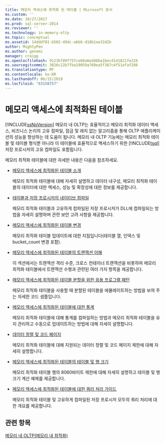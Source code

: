 ```yaml
---
title: 메모리 액세스에 최적화 된 테이블 | Microsoft 문서
ms.custom: ''
ms.date: 10/27/2017
ms.prod: sql-server-2014
ms.reviewer: ''
ms.technology: in-memory-oltp
ms.topic: conceptual
ms.assetid: 14dddf81-b502-49dc-a6b6-d18b1ae32d2b
author: MightyPen
ms.author: genemi
manager: craigg
ms.openlocfilehash: 9123bf89f75fce68a6edd8ba1becd141821fe326
ms.sourcegitcommit: 3026c22b7fba19059a769ea5f367c4f51efaf286
ms.translationtype: MT
ms.contentlocale: ko-KR
ms.lasthandoff: 06/15/2019
ms.locfileid: "63158757"
---
```

# <a name="memory-optimized-tables"></a>메모리 액세스에 최적화된 테이블
  [!INCLUDE[ssNoVersion](../../includes/ssnoversion-md.md)] 메모리 내 OLTP는 효율적이고 메모리 최적화 데이터 액세스, 비즈니스 논리의 고유 컴파일, 잠금 및 래치 없는 알고리즘을 통해 OLTP 애플리케이션의 성능을 향상하는 데 도움이 됩니다. 메모리 내 OLTP 기능에는 메모리 최적화 테이블 및 테이블 형식뿐 아니라 이 테이블에 효율적으로 액세스하기 위한 [!INCLUDE[tsql](../../includes/tsql-md.md)] 저장 프로시저의 고유 컴파일도 포함됩니다.  
  
 메모리 최적화 테이블에 대한 자세한 내용은 다음을 참조하세요.  
  
-   [메모리 액세스에 최적화된 테이블 소개](memory-optimized-tables.md)  
  
     메모리 최적화 테이블에 대해 자세히 설명하고 데이터 내구성, 메모리 최적화 테이블의 데이터에 대한 액세스, 성능 및 확장성에 대한 정보를 제공합니다.  
  
-   [테이블과 저장 프로시저의 네이티브 컴파일](../in-memory-oltp/natively-compiled-stored-procedures.md)  
  
     메모리 최적화 테이블과 고유하게 컴파일된 저장 프로시저가 DLL에 컴파일되는 방법을 자세히 설명하며 관련 보안 고려 사항을 제공합니다.  
  
-   [메모리 액세스에 최적화된 테이블 변경](altering-memory-optimized-tables.md)  
  
     메모리 최적화 테이블 업데이트에 대한 지침입니다(테이블 열, 인덱스 및 bucket_count 변경 포함).  
  
-   [메모리 액세스에 최적화된 테이블의 트랜잭션 이해](../../database-engine/understanding-transactions-on-memory-optimized-tables.md)  
  
     이 섹션에서는 트랜잭션 격리 수준, 크로스 컨테이너 트랜잭션을 비롯하여 메모리 최적화 테이블에서 트랜잭션 수행과 관련된 여러 가지 항목을 제공합니다.  
  
-   [메모리 액세스에 최적화된 테이블 분할을 위한 응용 프로그램 패턴](application-pattern-for-partitioning-memory-optimized-tables.md)  
  
     메모리 최적화 테이블을 사용할 때 분할된 테이블을 에뮬레이트하는 방법을 보여 주는 자세한 코드 샘플입니다.  
  
-   [메모리 액세스에 최적화된 테이블에 대한 통계](statistics-for-memory-optimized-tables.md)  
  
     메모리 최적화 테이블에 대해 통계를 컴파일하는 방법과 메모리 최적화 테이블을 유지 관리하고 수동으로 업데이트하는 방법에 대해 자세히 설명합니다.  
  
-   [데이터 정렬 및 코드 페이지](../../database-engine/collations-and-code-pages.md)  
  
     메모리 최적화 테이블에 대해 지원되는 데이터 정렬 및 코드 페이지 제한에 대해 자세히 설명합니다.  
  
-   [메모리 액세스에 최적화된 테이블의 테이블 및 행 크기](table-and-row-size-in-memory-optimized-tables.md)  
  
     메모리 최적화 테이블 행의 8060바이트 제한에 대해 자세히 설명하고 테이블 및 행 크기 계산 예제를 제공합니다.  
  
-   [메모리 액세스에 최적화된 테이블에 대한 쿼리 처리 가이드](a-guide-to-query-processing-for-memory-optimized-tables.md)  
  
     메모리 최적화 테이블 및 고유하게 컴파일된 저장 프로시저 모두의 쿼리 처리에 대한 개요를 제공합니다.  
  
## <a name="see-also"></a>관련 항목  
 [메모리 내 OLTP&#40;메모리 내 최적화&#41;](in-memory-oltp-in-memory-optimization.md)  
  
  
